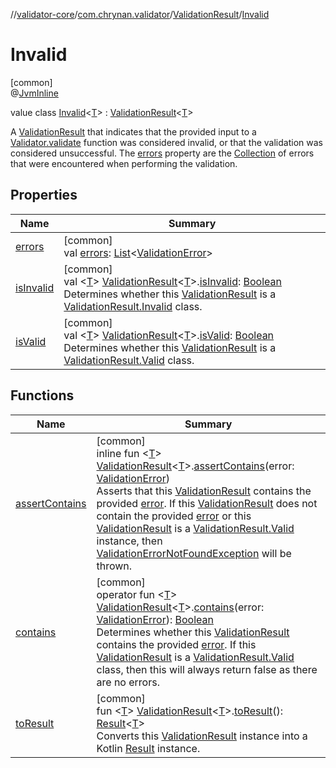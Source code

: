 //[validator-core](../../../../index.md)/[com.chrynan.validator](../../index.md)/[ValidationResult](../index.md)/[Invalid](index.md)

# Invalid

[common]\
@[JvmInline](https://kotlinlang.org/api/latest/jvm/stdlib/kotlin.jvm/-jvm-inline/index.html)

value class [Invalid](index.md)&lt;[T](index.md)&gt; : [ValidationResult](../index.md)&lt;[T](index.md)&gt; 

A [ValidationResult](../index.md) that indicates that the provided input to a [Validator.validate](../../-validator/validate.md) function was considered invalid, or that the validation was considered unsuccessful. The [errors](errors.md) property are the [Collection](https://kotlinlang.org/api/latest/jvm/stdlib/kotlin.collections/-collection/index.html) of errors that were encountered when performing the validation.

## Properties

| Name | Summary |
|---|---|
| [errors](errors.md) | [common]<br>val [errors](errors.md): [List](https://kotlinlang.org/api/latest/jvm/stdlib/kotlin.collections/-list/index.html)&lt;[ValidationError](../../-validation-error/index.md)&gt; |
| [isInvalid](../../is-invalid.md) | [common]<br>val &lt;[T](../../is-invalid.md)&gt; [ValidationResult](../index.md)&lt;[T](../../is-invalid.md)&gt;.[isInvalid](../../is-invalid.md): [Boolean](https://kotlinlang.org/api/latest/jvm/stdlib/kotlin/-boolean/index.html)<br>Determines whether this [ValidationResult](../index.md) is a [ValidationResult.Invalid](index.md) class. |
| [isValid](../../is-valid.md) | [common]<br>val &lt;[T](../../is-valid.md)&gt; [ValidationResult](../index.md)&lt;[T](../../is-valid.md)&gt;.[isValid](../../is-valid.md): [Boolean](https://kotlinlang.org/api/latest/jvm/stdlib/kotlin/-boolean/index.html)<br>Determines whether this [ValidationResult](../index.md) is a [ValidationResult.Valid](../-valid/index.md) class. |

## Functions

| Name | Summary |
|---|---|
| [assertContains](../../assert-contains.md) | [common]<br>inline fun &lt;[T](../../assert-contains.md)&gt; [ValidationResult](../index.md)&lt;[T](../../assert-contains.md)&gt;.[assertContains](../../assert-contains.md)(error: [ValidationError](../../-validation-error/index.md))<br>Asserts that this [ValidationResult](../index.md) contains the provided [error](../../assert-contains.md). If this [ValidationResult](../index.md) does not contain the provided [error](../../assert-contains.md) or this [ValidationResult](../index.md) is a [ValidationResult.Valid](../-valid/index.md) instance, then [ValidationErrorNotFoundException](../../-validation-error-not-found-exception/index.md) will be thrown. |
| [contains](../../contains.md) | [common]<br>operator fun &lt;[T](../../contains.md)&gt; [ValidationResult](../index.md)&lt;[T](../../contains.md)&gt;.[contains](../../contains.md)(error: [ValidationError](../../-validation-error/index.md)): [Boolean](https://kotlinlang.org/api/latest/jvm/stdlib/kotlin/-boolean/index.html)<br>Determines whether this [ValidationResult](../index.md) contains the provided [error](../../contains.md). If this [ValidationResult](../index.md) is a [ValidationResult.Valid](../-valid/index.md) class, then this will always return false as there are no errors. |
| [toResult](../../to-result.md) | [common]<br>fun &lt;[T](../../to-result.md)&gt; [ValidationResult](../index.md)&lt;[T](../../to-result.md)&gt;.[toResult](../../to-result.md)(): [Result](https://kotlinlang.org/api/latest/jvm/stdlib/kotlin/-result/index.html)&lt;[T](../../to-result.md)&gt;<br>Converts this [ValidationResult](../index.md) instance into a Kotlin [Result](https://kotlinlang.org/api/latest/jvm/stdlib/kotlin/-result/index.html) instance. |
